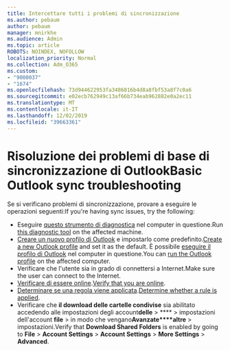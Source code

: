 ```yaml
---
title: Intercettare tutti i problemi di sincronizzazione
ms.author: pebaum
author: pebaum
manager: mnirkhe
ms.audience: Admin
ms.topic: article
ROBOTS: NOINDEX, NOFOLLOW
localization_priority: Normal
ms.collection: Adm_O365
ms.custom:
- "9000037"
- "1674"
ms.openlocfilehash: 73d944622953fa3486816b4d8a8fbf53a8f7c0a6
ms.sourcegitcommit: e02ecb762949c13af66b734eab962882e0a2ec11
ms.translationtype: MT
ms.contentlocale: it-IT
ms.lasthandoff: 12/02/2019
ms.locfileid: "39663361"
---
```

# <a name="basic-outlook-sync-troubleshooting"></a><span data-ttu-id="670f6-102">Risoluzione dei problemi di base di sincronizzazione di Outlook</span><span class="sxs-lookup"><span data-stu-id="670f6-102">Basic Outlook sync troubleshooting</span></span>

<span data-ttu-id="670f6-103">Se si verificano problemi di sincronizzazione, provare a eseguire le operazioni seguenti:</span><span class="sxs-lookup"><span data-stu-id="670f6-103">If you're having sync issues, try the following:</span></span>

- <span data-ttu-id="670f6-104">Eseguire [questo strumento di diagnostica](https://aka.ms/sara-outlooksendreceive) nel computer in questione.</span><span class="sxs-lookup"><span data-stu-id="670f6-104">Run [this diagnostic tool](https://aka.ms/sara-outlooksendreceive) on the affected machine.</span></span>
- <span data-ttu-id="670f6-105">[Creare un nuovo profilo di Outlook](https://support.office.com/article/f544c1ba-3352-4b3b-be0b-8d42a540459d) e impostarlo come predefinito.</span><span class="sxs-lookup"><span data-stu-id="670f6-105">[Create a new Outlook profile](https://support.office.com/article/f544c1ba-3352-4b3b-be0b-8d42a540459d) and set it as the default.</span></span> <span data-ttu-id="670f6-106">È possibile [eseguire il profilo di Outlook](https://aka.ms/SaRA-OutlookSetupProfile) nel computer in questione.</span><span class="sxs-lookup"><span data-stu-id="670f6-106">You can [run the Outlook profile](https://aka.ms/SaRA-OutlookSetupProfile) on the affected computer.</span></span>
- <span data-ttu-id="670f6-107">Verificare che l'utente sia in grado di connettersi a Internet.</span><span class="sxs-lookup"><span data-stu-id="670f6-107">Make sure the user can connect to the Internet.</span></span> 
- <span data-ttu-id="670f6-108">[Verificare di essere online](https://support.office.com/article/2460e4a8-16c7-47fc-b204-b1549275aac9).</span><span class="sxs-lookup"><span data-stu-id="670f6-108">[Verify that you are online](https://support.office.com/article/2460e4a8-16c7-47fc-b204-b1549275aac9).</span></span>
- <span data-ttu-id="670f6-109">[Determinare se una regola viene applicata](https://support.office.com/article/C24F5DEA-9465-4DF4-AD17-A50704D66C59).</span><span class="sxs-lookup"><span data-stu-id="670f6-109">[Determine whether a rule is applied](https://support.office.com/article/C24F5DEA-9465-4DF4-AD17-A50704D66C59).</span></span>
- <span data-ttu-id="670f6-110">Verificare che **il download delle cartelle condivise** sia abilitato accedendo alle impostazioni degli account**delle** > \*\*\*\* > impostazioni dell'account **file** > in modo che vengano**Avanzate\*\*\*\*altre** > impostazioni.</span><span class="sxs-lookup"><span data-stu-id="670f6-110">Verify that **Download Shared Folders** is enabled by going to **File** > **Account Settings** > **Account Settings** > **More Settings** > **Advanced**.</span></span>
